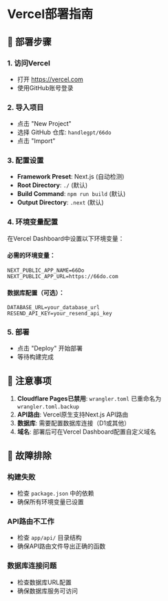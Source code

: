 # Vercel部署指南

## 🚀 部署步骤

### 1. 访问Vercel
- 打开 https://vercel.com
- 使用GitHub账号登录

### 2. 导入项目
- 点击 "New Project"
- 选择 GitHub 仓库: `handlegpt/66do`
- 点击 "Import"

### 3. 配置设置
- **Framework Preset**: Next.js (自动检测)
- **Root Directory**: `./` (默认)
- **Build Command**: `npm run build` (默认)
- **Output Directory**: `.next` (默认)

### 4. 环境变量配置
在Vercel Dashboard中设置以下环境变量：

#### 必需的环境变量：
```
NEXT_PUBLIC_APP_NAME=66Do
NEXT_PUBLIC_APP_URL=https://66do.com
```

#### 数据库配置（可选）：
```
DATABASE_URL=your_database_url
RESEND_API_KEY=your_resend_api_key
```

### 5. 部署
- 点击 "Deploy" 开始部署
- 等待构建完成

## 📝 注意事项

1. **Cloudflare Pages已禁用**: `wrangler.toml` 已重命名为 `wrangler.toml.backup`
2. **API路由**: Vercel原生支持Next.js API路由
3. **数据库**: 需要配置数据库连接（D1或其他）
4. **域名**: 部署后可在Vercel Dashboard配置自定义域名

## 🔧 故障排除

### 构建失败
- 检查 `package.json` 中的依赖
- 确保所有环境变量已设置

### API路由不工作
- 检查 `app/api/` 目录结构
- 确保API路由文件导出正确的函数

### 数据库连接问题
- 检查数据库URL配置
- 确保数据库服务可访问
